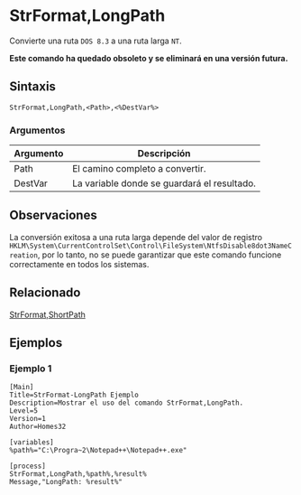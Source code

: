 # StrFormat,LongPath

Convierte una ruta `DOS 8.3` a una ruta larga `NT`.

**Este comando ha quedado obsoleto y se eliminará en una versión futura.**

## Sintaxis

```pebakery
StrFormat,LongPath,<Path>,<%DestVar%>
```

### Argumentos

| Argumento | Descripción |
| --- | --- |
| Path | El camino completo a convertir. |
| DestVar | La variable donde se guardará el resultado. |

## Observaciones

La conversión exitosa a una ruta larga depende del valor de registro `HKLM\System\CurrentControlSet\Control\FileSystem\NtfsDisable8dot3NameCreation`, por lo tanto, no se puede garantizar que este comando funcione correctamente en todos los sistemas.

## Relacionado

[StrFormat,ShortPath](./ShortPath.md)

## Ejemplos

### Ejemplo 1

```pebakery
[Main]
Title=StrFormat-LongPath Ejemplo
Description=Mostrar el uso del comando StrFormat,LongPath.
Level=5
Version=1
Author=Homes32

[variables]
%path%="C:\Progra~2\Notepad++\Notepad++.exe"

[process]
StrFormat,LongPath,%path%,%result%
Message,"LongPath: %result%"
```
